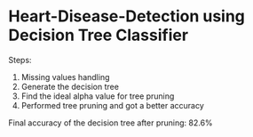 # Heart-Disease-Detection using Decision Tree Classifier
Steps:
1. Missing values handling
2. Generate the decision tree 
3. Find the ideal alpha value for tree pruning
4. Performed tree pruning and got a better accuracy

Final accuracy of the decision tree after pruning: 82.6%

